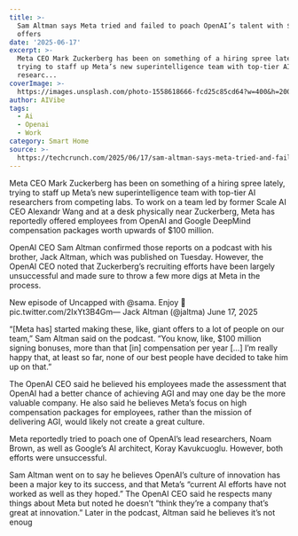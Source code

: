 ```yaml
---
title: >-
  Sam Altman says Meta tried and failed to poach OpenAI’s talent with $100M
  offers
date: '2025-06-17'
excerpt: >-
  Meta CEO Mark Zuckerberg has been on something of a hiring spree lately,
  trying to staff up Meta’s new superintelligence team with top-tier AI
  researc...
coverImage: >-
  https://images.unsplash.com/photo-1558618666-fcd25c85cd64?w=400&h=200&fit=crop&auto=format
author: AIVibe
tags:
  - Ai
  - Openai
  - Work
category: Smart Home
source: >-
  https://techcrunch.com/2025/06/17/sam-altman-says-meta-tried-and-failed-to-poach-openais-talent-with-100m-offers/
---
```

Meta CEO Mark Zuckerberg has been on something of a hiring spree lately, trying to staff up Meta’s new superintelligence team with top-tier AI researchers from competing labs. To work on a team led by former Scale AI CEO Alexandr Wang and at a desk physically near Zuckerberg, Meta has reportedly offered employees from OpenAI and Google DeepMind compensation packages worth upwards of $100 million.

OpenAI CEO Sam Altman confirmed those reports on a podcast with his brother, Jack Altman, which was published on Tuesday. However, the OpenAI CEO noted that Zuckerberg’s recruiting efforts have been largely unsuccessful and made sure to throw a few more digs at Meta in the process.


New episode of Uncapped with @sama. Enjoy 🤗 pic.twitter.com/2IxYt3B4Gm— Jack Altman (@jaltma) June 17, 2025


“[Meta has] started making these, like, giant offers to a lot of people on our team,” Sam Altman said on the podcast. “You know, like, $100 million signing bonuses, more than that [in] compensation per year […] I’m really happy that, at least so far, none of our best people have decided to take him up on that.”


	
	




	
	



The OpenAI CEO said he believed his employees made the assessment that OpenAI had a better chance of achieving AGI and may one day be the more valuable company. He also said he believes Meta’s focus on high compensation packages for employees, rather than the mission of delivering AGI, would likely not create a great culture.

Meta reportedly tried to poach one of OpenAI’s lead researchers, Noam Brown, as well as Google’s AI architect, Koray Kavukcuoglu. However, both efforts were unsuccessful.

Sam Altman went on to say he believes OpenAI’s culture of innovation has been a major key to its success, and that Meta’s “current AI efforts have not worked as well as they hoped.” The OpenAI CEO said he respects many things about Meta but noted he doesn’t “think they’re a company that’s great at innovation.” Later in the podcast, Altman said he believes it’s not enoug
